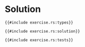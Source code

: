 # Solution

<!-- compile_fail because `mdbook test` does not allow use of `thiserror` -->

```rust,editable,compile_fail
{{#include exercise.rs:types}}

{{#include exercise.rs:solution}}

{{#include exercise.rs:tests}}
```
